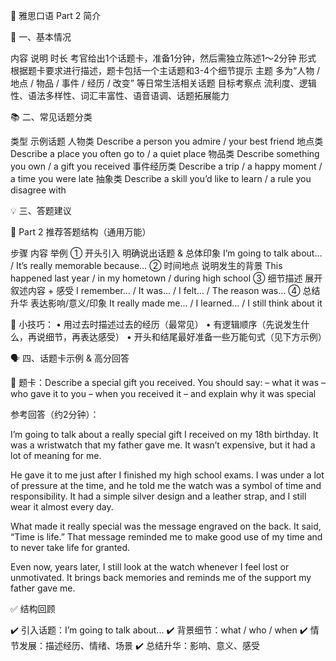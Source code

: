 🎤 雅思口语 Part 2 简介

📌 一、基本情况

内容	说明
时长	考官给出1个话题卡，准备1分钟，然后需独立陈述1～2分钟
形式	根据题卡要求进行描述，题卡包括一个主话题和3-4个细节提示
主题	多为“人物 / 地点 / 物品 / 事件 / 经历 / 改变” 等日常生活相关话题
目标考察点	流利度、逻辑性、语法多样性、词汇丰富性、语音语调、话题拓展能力

📚 二、常见话题分类

类型	示例话题
人物类	Describe a person you admire / your best friend
地点类	Describe a place you often go to / a quiet place
物品类	Describe something you own / a gift you received
事件经历类	Describe a trip / a happy moment / a time you were late
抽象类	Describe a skill you’d like to learn / a rule you disagree with

💡 三、答题建议

🧱 Part 2 推荐答题结构（通用万能）

步骤	内容	举例
① 开头引入	明确说出话题 & 总体印象	I’m going to talk about… / It’s really memorable because…
② 时间地点	说明发生的背景	This happened last year / in my hometown / during high school
③ 细节描述	展开叙述内容 + 感受	I remember… / It was… / I felt… / The reason was…
④ 总结升华	表达影响/意义/印象	It really made me… / I learned… / I still think about it

📌 小技巧：
	•	用过去时描述过去的经历（最常见）
	•	有逻辑顺序（先说发生什么，再说细节，再表达感受）
	•	开头和结尾最好准备一些万能句式（见下方示例）

🗣️ 四、话题卡示例 & 高分回答

🎴 题卡：Describe a special gift you received.
You should say:
– what it was
– who gave it to you
– when you received it
– and explain why it was special

参考回答（约2分钟）：

I’m going to talk about a really special gift I received on my 18th birthday. It was a wristwatch that my father gave me. It wasn’t expensive, but it had a lot of meaning for me.

He gave it to me just after I finished my high school exams. I was under a lot of pressure at the time, and he told me the watch was a symbol of time and responsibility. It had a simple silver design and a leather strap, and I still wear it almost every day.

What made it really special was the message engraved on the back. It said, “Time is life.” That message reminded me to make good use of my time and to never take life for granted.

Even now, years later, I still look at the watch whenever I feel lost or unmotivated. It brings back memories and reminds me of the support my father gave me.

✅ 结构回顾

✔️ 引入话题：I’m going to talk about…
✔️ 背景细节：what / who / when
✔️ 情节发展：描述经历、情绪、场景
✔️ 总结升华：影响、意义、感受

